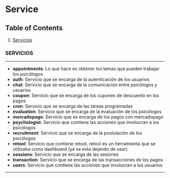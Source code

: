 # Service

## Table of Contents

1. [Servicios](#servicios)

### SERVICIOS

---

- **appointments**: Lo que hace es obtener los temas que pueden trabajar los psicólogos
- **auth**: Servicio que se encarga de la autenticación de los usuarios
- **chat**: Servicio que se encarga de la comunicación entre psicólogos y usuarios
- **coupon**: Servicio que se encarga de los cupones de descuento en los pagos
- **cron**: Servicio que se encarga de las tareas programadas
- **evaluation**: Servicio que se encarga de la evaluación de los psicólogos
- **mercadopago**: Servicio que se encarga de los pagos con mercadopago
- **psychologist**: Servicio que contiene las acciones que involucran a los psicólogos
- **recruitment**: Servicio que se encarga de la postulación de los psicólogos
- **retool**: Servicio que contiene retool, retool es un herramienta que se utilizaba como dashboard (ya se esta dejando de usar)
- **sessions**: Servicio que se encarga de las sesiones
- **transaction**: Servicio que se encarga de las transacciones de los pagos
- **users**: Servicio que contiene las acciones que involucran a los usuarios

---
